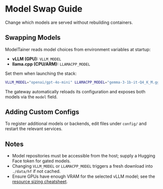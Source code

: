 # Model Swap Guide

Change which models are served without rebuilding containers.

## Swapping Models
ModelTainer reads model choices from environment variables at startup:

- **vLLM (GPU):** `VLLM_MODEL`
- **llama.cpp (CPU/ARM):** `LLAMACPP_MODEL`

Set them when launching the stack:

```bash
VLLM_MODEL="openai/gpt-4o-mini" LLAMACPP_MODEL="gemma-3-1b-it-Q4_K_M.gguf" make up
```

The gateway automatically reloads its configuration and exposes both models via the `model` field.

## Adding Custom Configs
To register additional models or backends, edit files under `config/` and restart the relevant services.

## Notes
- Model repositories must be accessible from the host; supply a Hugging Face token for gated models.
- Changing `VLLM_MODEL` or `LLAMACPP_MODEL` triggers a fresh download into `./data/hf` if not cached.
- Ensure GPUs have enough VRAM for the selected vLLM model; see the [resource sizing cheatsheet](resource-sizing.md).
